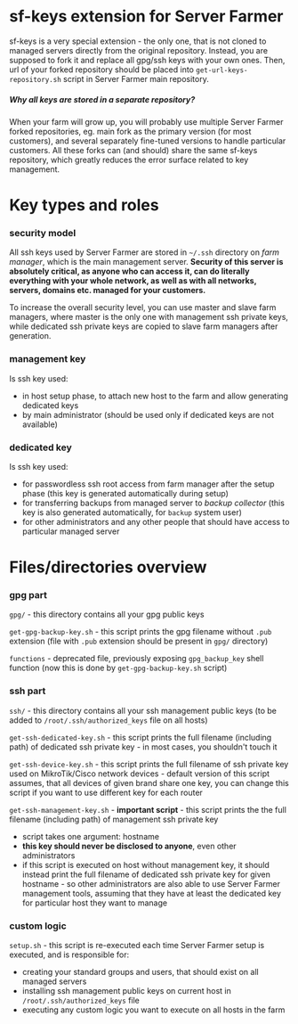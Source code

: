 # sf-keys extension for Server Farmer

sf-keys is a very special extension - the only one, that is not cloned to managed servers directly from the original repository. Instead, you are supposed to fork it and replace all gpg/ssh keys with your own ones. Then, url of your forked repository should be placed into `get-url-keys-repository.sh` script in Server Farmer main repository.

##### Why all keys are stored in a separate repository?

When your farm will grow up, you will probably use multiple Server Farmer forked repositories, eg. main fork as the primary version (for most customers), and several separately fine-tuned versions to handle particular customers. All these forks can (and should) share the same sf-keys repository, which greatly reduces the error surface related to key management.


# Key types and roles

### security model

All ssh keys used by Server Farmer are stored in `~/.ssh` directory on *farm manager*, which is the main management server. **Security of this server is absolutely critical, as anyone who can access it, can do literally everything with your whole network, as well as with all networks, servers, domains etc. managed for your customers.**

To increase the overall security level, you can use master and slave farm managers, where master is the only one with management ssh private keys, while dedicated ssh private keys are copied to slave farm managers after generation.

### management key

Is ssh key used:
- in host setup phase, to attach new host to the farm and allow generating dedicated keys
- by main administrator (should be used only if dedicated keys are not available)

### dedicated key

Is ssh key used:
- for passwordless ssh root access from farm manager after the setup phase (this key is generated automatically during setup)
- for transferring backups from managed server to *backup collector* (this key is also generated automatically, for `backup` system user)
- for other administrators and any other people that should have access to particular managed server


# Files/directories overview

### gpg part

`gpg/` - this directory contains all your gpg public keys

`get-gpg-backup-key.sh` - this script prints the gpg filename without `.pub` extension (file with `.pub` extension should be present in `gpg/` directory)

`functions` - deprecated file, previously exposing `gpg_backup_key` shell function (now this is done by `get-gpg-backup-key.sh` script)


### ssh part

`ssh/` - this directory contains all your ssh management public keys (to be added to `/root/.ssh/authorized_keys` file on all hosts)

`get-ssh-dedicated-key.sh` - this script prints the full filename (including path) of dedicated ssh private key - in most cases, you shouldn't touch it

`get-ssh-device-key.sh` - this script prints the full filename of ssh private key used on MikroTik/Cisco network devices - default version of this script assumes, that all devices of given brand share one key, you can change this script if you want to use different key for each router

`get-ssh-management-key.sh` - **important script** - this script prints the the full filename (including path) of management ssh private key
- script takes one argument: hostname
- **this key should never be disclosed to anyone**, even other administrators
- if this script is executed on host without management key, it should instead print the full filename of dedicated ssh private key for given hostname - so other administrators are also able to use Server Farmer management tools, assuming that they have at least the dedicated key for particular host they want to manage

### custom logic

`setup.sh` - this script is re-executed each time Server Farmer setup is executed, and is responsible for:
- creating your standard groups and users, that should exist on all managed servers
- installing ssh management public keys on current host in `/root/.ssh/authorized_keys` file
- executing any custom logic you want to execute on all hosts in the farm
